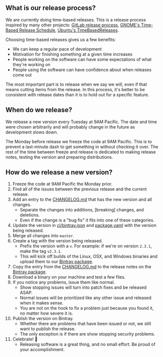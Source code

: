## What is our release process?

We are currently doing time-based releases.
This is a release process inspired by many other projects:
[GitLab release process][], [GNOME's Time-Based Release Schedule][], [Ubuntu's TimeBasedReleases][].

Choosing time-based releases gives us a few benefits:
* We can keep a regular pace of development
* Motivation for finishing something at a given time increases
* People working on the software can have some expectations of what they're working on
* People using the software can have confidence about when releases come out

The most important part is to release when we say we will,
even if that means cutting items from the release.
In this process, it's better to be consistent with release dates than it is to hold out for a specific feature.

## When do we release?

We release a new version every Tuesday at 9AM Pacific.
The date and time were chosen arbitrarily and will probably change in the future as development slows down.

The Monday before release we freeze the code at 9AM Pacific.
This is to prevent a last-minute dash to get something in without checking it over.
The rest of the time between freeze and release is dedicated to making release notes, testing the version and preparing distributions.

## How do we release a new version?

1. Freeze the code at 9AM Pacific the Monday prior.
1. Find all of the issues between the previous release and the current release.
1. Add an entry to the [CHANGELOG.md][] that has the new version and all changes.
    * Separate the changes into additions, [breaking] changes, and deletions.
    * Even if the change is a "bug fix" it fits into one of these categories.
1. Update the version in [ci/bintray.json][] and [package.yaml][] with the version being released.
1. Merge all changes into `master`.
1. Create a tag with the version being released.
    * Prefix the version with a `v`.
        For example: if we're on version `2.3.1`, make the tag `v2.3.1`.
    * This will kick off builds of the Linux, OSX, and Windows binaries and upload them to our [Bintray package][].
1. Copy the entry from the [CHANGELOG.md][] to the release notes on the [Bintray package][].
1. Download a binary on your machine and test a few files.
1. If you notice any problems, issue them like normal.
    * Show stopping issues will turn into patch fixes and be released ASAP.
    * Normal issues will be prioritized like any other issue and released when it makes sense.
    * You are not on the hook to fix a problem just because you found it, no matter how severe it is.
1. Publish the version on Bintray.
    * Whether there are problems that have been issued or not, we still want to publish the release.
    * The only exception is if there are show stopping security problems.
1. Celebrate! :tada:
    * Releasing software is a great thing, and no small effort. Be proud of your accomplishment.

[Bintray package]: https://bintray.com/joneshf/generic/purty
[CHANGELOG.md]: ./CHANGELOG.md
[ci/bintray.json]: ./ci/bintray.json
[create a new version]: https://bintray.com/joneshf/generic/purty/new/version
[GitLab release process]: https://about.gitlab.com/2015/12/17/gitlab-release-process/
[GNOME's Time-Based Release Schedule]: https://wiki.gnome.org/ReleasePlanning/TimeBased
[package.yaml]: ./package.yaml
[Ubuntu's TimeBasedReleases]: https://wiki.ubuntu.com/TimeBasedReleases
